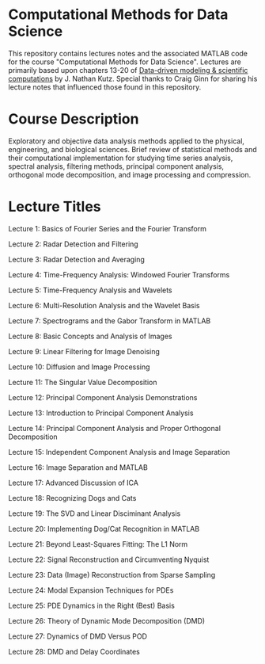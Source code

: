 # Computational Methods for Data Science

This repository contains lectures notes and the associated MATLAB code for the course "Computational Methods for Data Science". Lectures are primarily based upon chapters 13-20 of [Data-driven modeling & scientific computations](https://www.amazon.com/Data-Driven-Modeling-Scientific-Computation-Methods/dp/0199660344) by J. Nathan Kutz. Special thanks to Craig Ginn for sharing his lecture notes that influenced those found in this repository.

# **Course Description** 

Exploratory and objective data analysis methods applied to the physical, engineering, and biological sciences. Brief review of statistical methods and their computational implementation for studying time series analysis, spectral analysis, filtering methods, principal component analysis, orthogonal mode decomposition, and image processing and compression.

# **Lecture Titles**

Lecture 1: Basics of Fourier Series and the Fourier Transform

Lecture 2: Radar Detection and Filtering

Lecture 3: Radar Detection and Averaging

Lecture 4: Time-Frequency Analysis: Windowed Fourier Transforms

Lecture 5: Time-Frequency Analysis and Wavelets

Lecture 6: Multi-Resolution Analysis and the Wavelet Basis

Lecture 7: Spectrograms and the Gabor Transform in MATLAB

Lecture 8: Basic Concepts and Analysis of Images

Lecture 9: Linear Filtering for Image Denoising

Lecture 10: Diffusion and Image Processing

Lecture 11: The Singular Value Decomposition

Lecture 12: Principal Component Analysis Demonstrations

Lecture 13: Introduction to Principal Component Analysis

Lecture 14: Principal Component Analysis and Proper Orthogonal Decomposition

Lecture 15: Independent Component Analysis and Image Separation

Lecture 16: Image Separation and MATLAB

Lecture 17: Advanced Discussion of ICA

Lecture 18: Recognizing Dogs and Cats

Lecture 19: The SVD and Linear Disciminant Analysis

Lecture 20: Implementing Dog/Cat Recognition in MATLAB

Lecture 21: Beyond Least-Squares Fitting: The L1 Norm

Lecture 22: Signal Reconstruction and Circumventing Nyquist

Lecture 23: Data (Image) Reconstruction from Sparse Sampling

Lecture 24: Modal Expansion Techniques for PDEs

Lecture 25: PDE Dynamics in the Right (Best) Basis

Lecture 26: Theory of Dynamic Mode Decomposition (DMD)

Lecture 27: Dynamics of DMD Versus POD

Lecture 28: DMD and Delay Coordinates
